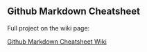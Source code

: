 ## Github Markdown Cheatsheet

Full project on the wiki page: 

[Github Markdown Cheatsheet Wiki](https://github.com/yasinnaal/Github-Markdown-Cheatsheet/wiki/Github-Markdown-Cheatsheet)
